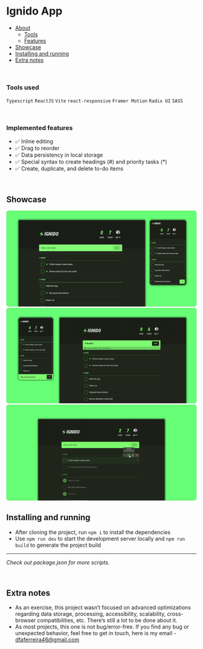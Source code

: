 # Ignido App

- [About](#about)
  - [Tools](#tools)
  - [Features](#implemented-features)
- [Showcase](#showcase)
- [Installing and running](#installing-and-running)
- [Extra notes](#extra-notes)

<br>

### Tools used

`Typescript` `ReactJS` `Vite` `react-responsive` `Framer Motion` `Radix UI` `SASS`

<br>

### Implemented features

- ✅ Inline editing
- ✅ Drag to reorder
- ✅ Data persistency in local storage
- ✅ Special syntax to create headings (#) and priority tasks (\*)
- ✅ Create, duplicate, and delete to-do items

<br>

## Showcase

<img src="./.github/project-screenshot-1.png">
<br/>
<img src="./.github/project-screenshot-2.png">
<br/>
<img src="./.github/project-screenshot-3.png">

<br/>

## Installing and running

- After cloning the project, run `npm i` to install the dependencies
- Use `npm run dev` to start the development server locally and `npm run build` to generate the project build

---

_Check out package.json for more scripts._

<br>

## Extra notes

- As an exercise, this project wasn’t focused on advanced optimizations regarding data storage, processing, accessibility, scalability, cross-browser compatibilities, etc. There’s still a lot to be done about it.
- As most projects, this one is not bug/error-free. If you find any bug or unexpected behavior, feel free to get in touch, here is my email - dfaferreira46@gmail.com
